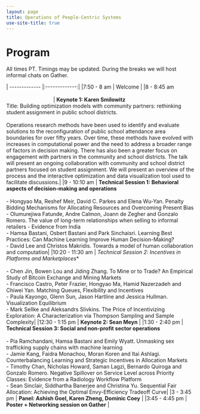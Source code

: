 ```yaml
---
layout: page
title: Operations of People-Centric Systems
use-site-title: true
---
```


# Program

All times PT. Timings may be updated. During the breaks we will host informal chats on Gather.

| ------------- |:-------------:|
|7:50 - 8 am | Welcome |
|8 - 8:45 am &nbsp; &nbsp; &nbsp; &nbsp; &nbsp; &nbsp;&nbsp; &nbsp; &nbsp; &nbsp; &nbsp; &nbsp;&nbsp; &nbsp; &nbsp; &nbsp; &nbsp; &nbsp;&nbsp; &nbsp; &nbsp; &nbsp; &nbsp; &nbsp;&nbsp; &nbsp; &nbsp; &nbsp; &nbsp; &nbsp;&nbsp; &nbsp; &nbsp; &nbsp; &nbsp; &nbsp;&nbsp; &nbsp; &nbsp; &nbsp; &nbsp; &nbsp;&nbsp; &nbsp; &nbsp; &nbsp; &nbsp; &nbsp;  &nbsp; &nbsp;&nbsp; &nbsp; &nbsp; &nbsp;&nbsp; &nbsp; &nbsp;&nbsp; &nbsp; &nbsp;&nbsp; &nbsp; &nbsp;&nbsp; &nbsp; &nbsp;&nbsp; &nbsp; &nbsp;&nbsp; &nbsp; &nbsp;&nbsp; &nbsp; &nbsp;&nbsp; &nbsp; &nbsp;&nbsp; &nbsp; &nbsp;&nbsp; &nbsp; &nbsp;&nbsp; &nbsp; &nbsp;&nbsp; &nbsp; &nbsp;&nbsp; &nbsp; &nbsp;&nbsp; &nbsp; &nbsp; &nbsp; &nbsp;| **Keynote 1: Karen Smilowitz** <br> Title:  Building optimization models with community partners: rethinking student assignment in public school districts. <br> <br> Operations research methods have been used to identify and evaluate solutions to the reconfiguration of public school attendance area boundaries for over fifty years.  Over time, these methods have evolved with increases in computational power and the need to address a broader range of factors in decision making.  There has also been a greater focus on engagement with partners in the community and school districts.  The talk will present an ongoing collaboration with community and school district partners focused on student assignment.  We will present an overview of the process and the interactive optimization and data visualization tool used to facilitate discussions.|
|9 - 10:10 am | **Technical Session 1: Behavioral aspects of decision-making and operations** <br> <br> - Hongyao Ma, Reshef Meir, David C. Parkes and Elena Wu-Yan.	Penalty Bidding Mechanisms for Allocating Resources and Overcoming Present Bias <br> - Olumurejiwa Fatunde, Andre Calmon, Joann de Zegher and Gonzalo Romero.	The value of long-term relationships when selling to informal retailers - Evidence from India <br> - Hamsa Bastani, Osbert Bastani and Park Sinchaisri.	Learning Best Practices: Can Machine Learning Improve Human Decision-Making? <br> - David Lee and Christos Makridis.	Towards a model of human collaboration and computation|
|10:20 - 11:30 am | **Technical Session 2*: Incentives in Platforms and Marketplaces** <br><br> - Chen Jin, Bowen Lou and Jiding Zhang.	To Mine or to Trade? An Empirical Study of Bitcoin Exchange and Mining Markets <br> - 	Francisco Castro, Peter Frazier, Hongyao Ma, Hamid Nazerzadeh and Chiwei Yan.	Matching Queues, Flexibility and Incentives <br> - Paula Kayongo, Glenn Sun, Jason Hartline and Jessica Hullman.	Visualization Equilibrium <br> - Mark Sellke and Aleksandrs Slivkins.	The Price of Incentivizing Exploration: A Characterization via Thompson Sampling and Sample Complexity|
|12:30 - 1:15 pm | **Keynote 2: Sean Meyn** |
|1:30 - 2:40 pm | **Technical Session 3: Social and non-profit sector operations** <br><br> - Pia Ramchandani, Hamsa Bastani and Emily Wyatt.	Unmasking sex trafficking supply chains with machine learning <br> - Jamie Kang, Faidra Monachou, Moran Koren and Itai Ashlagi.	Counterbalancing Learning and Strategic Incentives in Allocation Markets <br> - Timothy Chan, Nicholas Howard, Saman Lagzi, Bernardo Quiroga and Gonzalo Romero.	Negative Spillover on Service Level across Priority Classes: Evidence from a Radiology Workflow Platform <br> - Sean Sinclair, Siddhartha Banerjee and Christina Yu.	Sequential Fair Allocation: Achieving the Optimal Envy-Efficiency Tradeoff Curve|
|3 - 3:45 pm | **Panel: Ashish Goel, Karen Zheng, Dominic Coey** |
|3:45 - 4:45 pm | **Poster + Networking session on Gather** |
